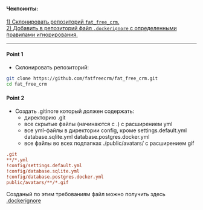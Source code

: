#### Чекпоинты:

[1) Склонировать репозиторий `fat_free_crm`.](#point-1)  
[2) Добавить в репозиторий файл `.dockerignore` с определенными правилами игнорирования.](#point-2)  

---



#### Point 1
- Склонировать репозиторий:
```bash
git clone https://github.com/fatfreecrm/fat_free_crm.git
cd fat_free_crm
```
#### Point 2
- Создать .gitinore который должен содержать:
    - директорию .git
    - все скрытые файлы (начинаются с .) с расширением yml
    - все yml-файлы в директории config, кроме settings.default.yml database.sqlite.yml database.postgres.docker.yml
    - все файлы во всех подпапках ./public/avatars/ с расширением gif

```ini
.git
**/*.yml
!config/settings.default.yml
!config/database.sqlite.yml
!config/database.postgres.docker.yml
public/avatars/**/*.gif

```

Созданый по этим требованиям файл можно получить здесь [.dockerignore](.dockerignore)